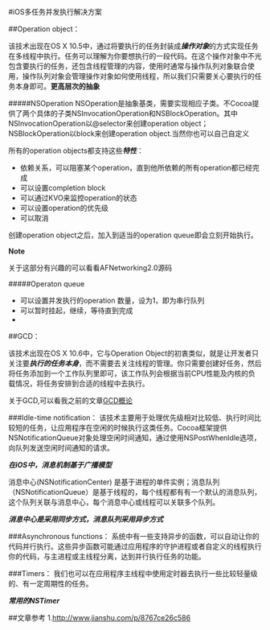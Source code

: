 #iOS多任务并发执行解决方案

##Operation object：

该技术出现在OS X 10.5中，通过将要执行的任务封装成***操作对象***的方式实现任务在多线程中执行。任务可以理解为你要想执行的一段代码。在这个操作对象中不光包含要执行的任务，还包含线程管理的内容，使用时通常与操作队列对象联合使用，操作队列对象会管理操作对象如何使用线程，所以我们只需要关心要执行的任务本身即可。**更高层次的抽象**

#####NSOperation
NSOperation是抽象基类，需要实现相应子类。不Cocoa提供了两个具体的子类NSInvocationOperation和NSBlockOperation。其中NSInvocationOperation以@selector来创建operation object；NSBlockOperation以block来创建operation object.当然你也可以自己自定义

所有的operation objects都支持这些***特性***：

- 依赖关系，可以阻塞某个operation，直到他所依赖的所有operation都已经完成
- 可以设置completion block
- 可以通过KVO来监控operation的状态
- 可以设置operation的优先级
- 可以取消

创建operation object之后，加入到适当的operation queue即会立刻开始执行。

**Note**

关于这部分有兴趣的可以看看AFNetworking2.0源码

#####Operaton queue
- 可以设置并发执行的operation 数量，设为1，即为串行队列
- 可以暂时挂起，继续，等待直到完成
- 
##GCD：

该技术出现在OS X 10.6中，它与Operation Object的初衷类似，就是让开发者只关注要***执行的任务本身***，而不需要去关注线程的管理。你只需要创建好任务，然后将任务添加到一个工作队列里即可，该工作队列会根据当前CPU性能及内核的负载情况，将任务安排到合适的线程中去执行。

关于GCD,可以看我之前的文章[GCD概论](http://www.jianshu.com/p/8767ce26c586)

###Idle-time notification：
该技术主要用于处理优先级相对比较低、执行时间比较短的任务，让应用程序在空闲的时候执行这类任务。Cocoa框架提供NSNotificationQueue对象处理空闲时间通知，通过使用NSPostWhenIdle选项，向队列发送空闲时间通知的请求。

***在iOS中，消息机制基于广播模型***

消息中心(NSNotificationCenter) 是基于进程的单件实例；消息队列（NSNotificationQueue）是基于线程的，每个线程都有有一个默认的消息队列，这个队列关联与消息中心，每个消息中心或线程可以关联多个队列。

***消息中心是采用同步方式，消息队列采用异步方式***

###Asynchronous functions：
系统中有一些支持异步的函数，可以自动让你的代码并行执行。这些异步函数可能通过应用程序的守护进程或者自定义的线程执行你的代码，与主进程或主线程分离，达到并行执行任务的功能。

###Timers：
我们也可以在应用程序主线程中使用定时器去执行一些比较轻量级的、有一定周期性的任务。

***常用的NSTimer***


##文章参考
1.<http://www.jianshu.com/p/8767ce26c586>